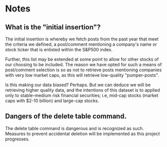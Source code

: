 # Notes
## What is the "initial insertion"?
The initial insertion is whereby we fetch posts from the past year that meet the criteria we defined, a post/comment mentioning a company's name or stock ticker that is enlisted within the S&P500 index.

Further, this list may be extended at some point to allow for other stocks of our choosing to be included. The reason we have opted for such a means of post/comment selection is so as not to retrieve posts mentioning companies with very low market caps, as this will retrieve low-quality "pumper-posts".

Is this making our data biased? Perhaps. But we can deduce we will be retrieving higher quality data, and the intentions of this dataset is to applied only to stable-medium risk financial securities; i.e, mid-cap stocks (market caps with $2-10 billion) and large-cap stocks.

## Dangers of the delete table command.
The delete table command is dangerous and is recognized as such. Measures to prevent accidental deletion will be implemented as this project progresses.